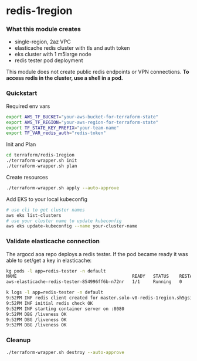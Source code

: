 # redis-1region

### What this module creates

* single-region, 2az VPC
* elasticache redis cluster with tls and auth token
* eks cluster with 1 m5large node
* redis tester pod deployment

This module does not create public redis endpoints or VPN connections.  **To access redis in the cluster, use a shell in a pod.**

### Quickstart

Required env vars

```bash
export AWS_TF_BUCKET="your-aws-bucket-for-terraform-state"
export AWS_TF_REGION="your-aws-region-for-terraform-state"
export TF_STATE_KEY_PREFIX="your-team-name"
export TF_VAR_redis_auth="redis-token"
```

Init and Plan

```bash
cd terraform/redis-1region
./terraform-wrapper.sh init
./terraform-wrapper.sh plan
```

Create resources

```bash
./terraform-wrapper.sh apply --auto-approve
```

Add EKS to your local kubeconfig

```bash
# use cli to get cluster names
aws eks list-clusters
# use your cluster name to update kubeconfig
aws eks update-kubeconfig --name your-cluster-name
```

### Validate elasticache connection

The argocd aoa repo deploys a redis tester.  If the pod became ready it was able to set/get a key in elasticache:

```bash
kg pods -l app=redis-tester -n default
NAME                                            READY   STATUS    RESTARTS   AGE
aws-elasticache-redis-tester-854996ff6b-n72nr   1/1     Running   0          23s
```

```bash
k logs -l app=redis-tester -n default
9:52PM INF redis client created for master.solo-v0-redis-1region.sh5gsi.use2.cache.amazonaws.com:6379
9:52PM INF initial redis check OK
9:52PM INF starting container server on :8080
9:52PM DBG /liveness OK
9:52PM DBG /liveness OK
9:52PM DBG /liveness OK
```

### Cleanup

```bash
./terraform-wrapper.sh destroy --auto-approve
```
